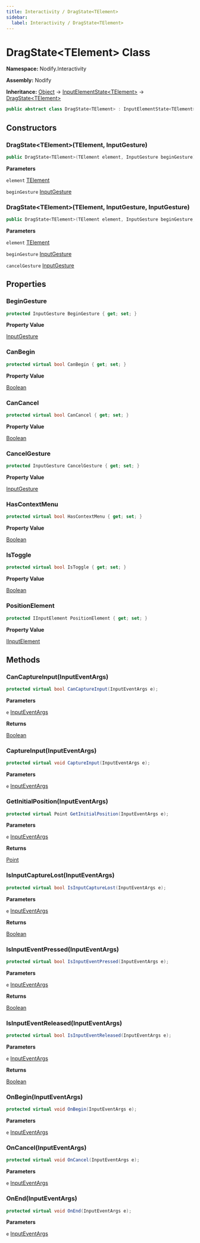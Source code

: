 ```yaml
---
title: Interactivity / DragState<TElement>
sidebar:
  label: Interactivity / DragState<TElement>
---
```


# DragState\<TElement\> Class  
  
**Namespace:** Nodify.Interactivity  
  
**Assembly:** Nodify  
  
**Inheritance:** [Object](https://docs.microsoft.com/en-us/dotnet/api/System.Object) → [InputElementState\<TElement\>](Nodify_Interactivity_InputElementState_TElement_) → [DragState\<TElement\>](Nodify_Interactivity_DragState_TElement_)  
  
```csharp  
public abstract class DragState<TElement> : InputElementState<TElement>  
```  
  
## Constructors  
  
### DragState\<TElement\>(TElement, InputGesture)  
  
```csharp  
public DragState<TElement>(TElement element, InputGesture beginGesture);  
```  
  
**Parameters**  
  
`element` [TElement](Nodify_Interactivity_DragState_TElement__TElement)  
  
`beginGesture` [InputGesture](https://docs.microsoft.com/en-us/dotnet/api/System.Windows.Input.InputGesture)  
  
### DragState\<TElement\>(TElement, InputGesture, InputGesture)  
  
```csharp  
public DragState<TElement>(TElement element, InputGesture beginGesture, InputGesture cancelGesture);  
```  
  
**Parameters**  
  
`element` [TElement](Nodify_Interactivity_DragState_TElement__TElement)  
  
`beginGesture` [InputGesture](https://docs.microsoft.com/en-us/dotnet/api/System.Windows.Input.InputGesture)  
  
`cancelGesture` [InputGesture](https://docs.microsoft.com/en-us/dotnet/api/System.Windows.Input.InputGesture)  
  
## Properties  
  
### BeginGesture  
  
```csharp  
protected InputGesture BeginGesture { get; set; }  
```  
  
**Property Value**  
  
[InputGesture](https://docs.microsoft.com/en-us/dotnet/api/System.Windows.Input.InputGesture)  
  
### CanBegin  
  
```csharp  
protected virtual bool CanBegin { get; set; }  
```  
  
**Property Value**  
  
[Boolean](https://docs.microsoft.com/en-us/dotnet/api/System.Boolean)  
  
### CanCancel  
  
```csharp  
protected virtual bool CanCancel { get; set; }  
```  
  
**Property Value**  
  
[Boolean](https://docs.microsoft.com/en-us/dotnet/api/System.Boolean)  
  
### CancelGesture  
  
```csharp  
protected InputGesture CancelGesture { get; set; }  
```  
  
**Property Value**  
  
[InputGesture](https://docs.microsoft.com/en-us/dotnet/api/System.Windows.Input.InputGesture)  
  
### HasContextMenu  
  
```csharp  
protected virtual bool HasContextMenu { get; set; }  
```  
  
**Property Value**  
  
[Boolean](https://docs.microsoft.com/en-us/dotnet/api/System.Boolean)  
  
### IsToggle  
  
```csharp  
protected virtual bool IsToggle { get; set; }  
```  
  
**Property Value**  
  
[Boolean](https://docs.microsoft.com/en-us/dotnet/api/System.Boolean)  
  
### PositionElement  
  
```csharp  
protected IInputElement PositionElement { get; set; }  
```  
  
**Property Value**  
  
[IInputElement](https://docs.microsoft.com/en-us/dotnet/api/System.Windows.IInputElement)  
  
## Methods  
  
### CanCaptureInput(InputEventArgs)  
  
```csharp  
protected virtual bool CanCaptureInput(InputEventArgs e);  
```  
  
**Parameters**  
  
`e` [InputEventArgs](https://docs.microsoft.com/en-us/dotnet/api/System.Windows.Input.InputEventArgs)  
  
**Returns**  
  
[Boolean](https://docs.microsoft.com/en-us/dotnet/api/System.Boolean)  
  
### CaptureInput(InputEventArgs)  
  
```csharp  
protected virtual void CaptureInput(InputEventArgs e);  
```  
  
**Parameters**  
  
`e` [InputEventArgs](https://docs.microsoft.com/en-us/dotnet/api/System.Windows.Input.InputEventArgs)  
  
### GetInitialPosition(InputEventArgs)  
  
```csharp  
protected virtual Point GetInitialPosition(InputEventArgs e);  
```  
  
**Parameters**  
  
`e` [InputEventArgs](https://docs.microsoft.com/en-us/dotnet/api/System.Windows.Input.InputEventArgs)  
  
**Returns**  
  
[Point](https://docs.microsoft.com/en-us/dotnet/api/System.Windows.Point)  
  
### IsInputCaptureLost(InputEventArgs)  
  
```csharp  
protected virtual bool IsInputCaptureLost(InputEventArgs e);  
```  
  
**Parameters**  
  
`e` [InputEventArgs](https://docs.microsoft.com/en-us/dotnet/api/System.Windows.Input.InputEventArgs)  
  
**Returns**  
  
[Boolean](https://docs.microsoft.com/en-us/dotnet/api/System.Boolean)  
  
### IsInputEventPressed(InputEventArgs)  
  
```csharp  
protected virtual bool IsInputEventPressed(InputEventArgs e);  
```  
  
**Parameters**  
  
`e` [InputEventArgs](https://docs.microsoft.com/en-us/dotnet/api/System.Windows.Input.InputEventArgs)  
  
**Returns**  
  
[Boolean](https://docs.microsoft.com/en-us/dotnet/api/System.Boolean)  
  
### IsInputEventReleased(InputEventArgs)  
  
```csharp  
protected virtual bool IsInputEventReleased(InputEventArgs e);  
```  
  
**Parameters**  
  
`e` [InputEventArgs](https://docs.microsoft.com/en-us/dotnet/api/System.Windows.Input.InputEventArgs)  
  
**Returns**  
  
[Boolean](https://docs.microsoft.com/en-us/dotnet/api/System.Boolean)  
  
### OnBegin(InputEventArgs)  
  
```csharp  
protected virtual void OnBegin(InputEventArgs e);  
```  
  
**Parameters**  
  
`e` [InputEventArgs](https://docs.microsoft.com/en-us/dotnet/api/System.Windows.Input.InputEventArgs)  
  
### OnCancel(InputEventArgs)  
  
```csharp  
protected virtual void OnCancel(InputEventArgs e);  
```  
  
**Parameters**  
  
`e` [InputEventArgs](https://docs.microsoft.com/en-us/dotnet/api/System.Windows.Input.InputEventArgs)  
  
### OnEnd(InputEventArgs)  
  
```csharp  
protected virtual void OnEnd(InputEventArgs e);  
```  
  
**Parameters**  
  
`e` [InputEventArgs](https://docs.microsoft.com/en-us/dotnet/api/System.Windows.Input.InputEventArgs)  
  

